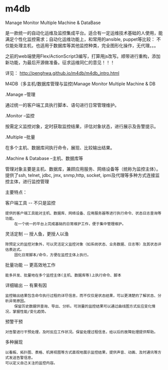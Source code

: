 # m4db
Manage Monitor Multiple Machine &amp; DataBase

是一款统一的自动化运维及监控集成平台。适合有一定运维技术基础的人使用，能满足个性化监控需求；自动化运维功能上，和常用的ansible, puppet等比较：
不仅能处理主机，也适用于数据库等其他监控种类，完全图形化操作，无代理。。。

之前的web端使用Flex/ActionScript3编写，打算用js改写。顺带进行重构，添加新功能，为最后开源做准备。征求运维同仁的意见！！！

详见： http://penghwa.github.io/m4db/m4db_intro.html

M4DB（多主机/数据库管理与监控)Manage Monitor Multiple Machine & DB

.Manage –管理

通过统一的客户端工具执行脚本、语句进行日常管理维护。

.Monitor –监控

按需定义监控对象，定时获取监控结果，评估对象状态，进行展示及告警提示。

.Multiple –批量

在多个主机、数据库间执行命令，展现、比较输出结果。

.Machine & Database –主机、数据库等

管理对象主要是主机、数据库，兼顾应用服务、网络设备等（统称为监控主体）。
提供了ssh, telnet, jdbc, jmx, snmp,http, socket, ipmi及代理等多种方式连接监控主体，进行监控管理

主要特点：

客户端工具 -- 不只是监控 

	提供的客户端工具能对主机、数据库、网络设备、应用服务器等进行执行命令、状态日志查询等功能。
        在一个统一的平台上完成基础的日常维护工作，便于集中管理维护。
灵活定制 -- 授人鱼，更授人以渔

	除预定义的监控对象外，可以灵活定义监控对象（如系统状态、业务数据、日志等）及其状态评估表达式。
        固化日常脚本/命令，方便在监控主体上执行。
批量功能 -- 更高效地工作

	能多并发、批量地在多个监控主体(主机、数据库等)上执行命令、脚本
详细输出 -- 有果有因

	监控输出结果包含命令执行过程的详尽信息，而不仅仅是状态结果，可以更清楚的了解状态、分析异常原因。
        保留历史数据供查询、导出、分析。可测量的监控结果可以通过曲线图方式反应变化情况，掌握性能/变化趋势。
预警干预

	对告警进行干预处理，及时反应工作状况。保留处理过程信息，给以后的故障处理提供帮助。
多种展现

	以看板、拓扑图、表格、机房视图等方式直观地展示监控结果，提供声音、动画、及时通讯等方式发送告警信息。
	可以定义自己关注的监控内容。

